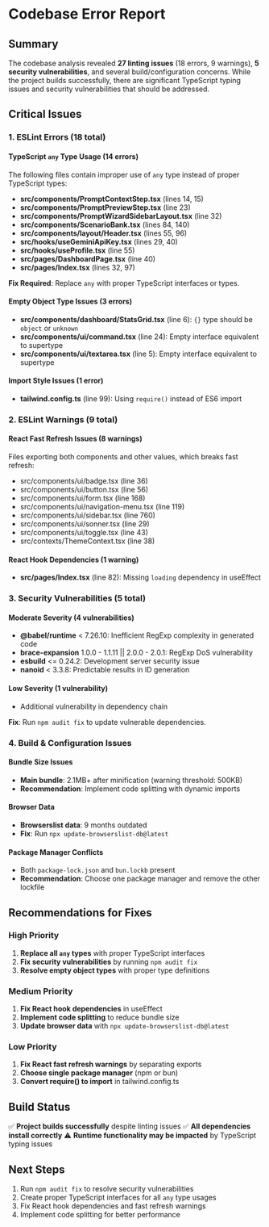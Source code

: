 # Codebase Error Report

## Summary
The codebase analysis revealed **27 linting issues** (18 errors, 9 warnings), **5 security vulnerabilities**, and several build/configuration concerns. While the project builds successfully, there are significant TypeScript typing issues and security vulnerabilities that should be addressed.

## Critical Issues

### 1. ESLint Errors (18 total)

#### TypeScript `any` Type Usage (14 errors)
The following files contain improper use of `any` type instead of proper TypeScript types:

- **src/components/PromptContextStep.tsx** (lines 14, 15)
- **src/components/PromptPreviewStep.tsx** (line 23)
- **src/components/PromptWizardSidebarLayout.tsx** (line 32)
- **src/components/ScenarioBank.tsx** (lines 84, 140)
- **src/components/layout/Header.tsx** (lines 55, 96)
- **src/hooks/useGeminiApiKey.tsx** (lines 29, 40)
- **src/hooks/useProfile.tsx** (line 55)
- **src/pages/DashboardPage.tsx** (line 40)
- **src/pages/Index.tsx** (lines 32, 97)

**Fix Required**: Replace `any` with proper TypeScript interfaces or types.

#### Empty Object Type Issues (3 errors)
- **src/components/dashboard/StatsGrid.tsx** (line 6): `{}` type should be `object` or `unknown`
- **src/components/ui/command.tsx** (line 24): Empty interface equivalent to supertype
- **src/components/ui/textarea.tsx** (line 5): Empty interface equivalent to supertype

#### Import Style Issues (1 error)
- **tailwind.config.ts** (line 99): Using `require()` instead of ES6 import

### 2. ESLint Warnings (9 total)

#### React Fast Refresh Issues (8 warnings)
Files exporting both components and other values, which breaks fast refresh:
- src/components/ui/badge.tsx (line 36)
- src/components/ui/button.tsx (line 56)
- src/components/ui/form.tsx (line 168)
- src/components/ui/navigation-menu.tsx (line 119)
- src/components/ui/sidebar.tsx (line 760)
- src/components/ui/sonner.tsx (line 29)
- src/components/ui/toggle.tsx (line 43)
- src/contexts/ThemeContext.tsx (line 38)

#### React Hook Dependencies (1 warning)
- **src/pages/Index.tsx** (line 82): Missing `loading` dependency in useEffect

### 3. Security Vulnerabilities (5 total)

#### Moderate Severity (4 vulnerabilities)
- **@babel/runtime** < 7.26.10: Inefficient RegExp complexity in generated code
- **brace-expansion** 1.0.0 - 1.1.11 || 2.0.0 - 2.0.1: RegExp DoS vulnerability
- **esbuild** <= 0.24.2: Development server security issue
- **nanoid** < 3.3.8: Predictable results in ID generation

#### Low Severity (1 vulnerability)
- Additional vulnerability in dependency chain

**Fix**: Run `npm audit fix` to update vulnerable dependencies.

### 4. Build & Configuration Issues

#### Bundle Size Issues
- **Main bundle**: 2.1MB+ after minification (warning threshold: 500KB)
- **Recommendation**: Implement code splitting with dynamic imports

#### Browser Data
- **Browserslist data**: 9 months outdated
- **Fix**: Run `npx update-browserslist-db@latest`

#### Package Manager Conflicts
- Both `package-lock.json` and `bun.lockb` present
- **Recommendation**: Choose one package manager and remove the other lockfile

## Recommendations for Fixes

### High Priority
1. **Replace all `any` types** with proper TypeScript interfaces
2. **Fix security vulnerabilities** by running `npm audit fix`
3. **Resolve empty object types** with proper type definitions

### Medium Priority
1. **Fix React hook dependencies** in useEffect
2. **Implement code splitting** to reduce bundle size
3. **Update browser data** with `npx update-browserslist-db@latest`

### Low Priority
1. **Fix React fast refresh warnings** by separating exports
2. **Choose single package manager** (npm or bun)
3. **Convert require() to import** in tailwind.config.ts

## Build Status
✅ **Project builds successfully** despite linting issues
✅ **All dependencies install correctly**
⚠️ **Runtime functionality may be impacted** by TypeScript typing issues

## Next Steps
1. Run `npm audit fix` to resolve security vulnerabilities
2. Create proper TypeScript interfaces for all `any` type usages
3. Fix React hook dependencies and fast refresh warnings
4. Implement code splitting for better performance